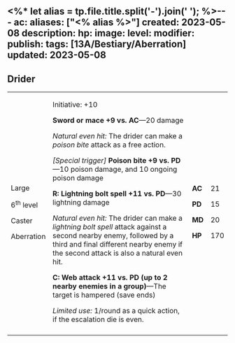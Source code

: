 <%* let alias = tp.file.title.split('-').join(' '); %>---
ac: 
aliases: ["<% alias %>"]
created: 2023-05-08
description: 
hp: 
image: 
level: 
modifier: 
publish: 
tags: [13A/Bestiary/Aberration]
updated: 2023-05-08
---

## Drider

<table>
<colgroup>
<col style="width: 16%" />
<col style="width: 71%" />
<col style="width: 5%" />
<col style="width: 6%" />
</colgroup>
<tbody>
<tr class="odd">
<td><p>Large</p>
<p>6<sup>th</sup> level</p>
<p>Caster</p>
<p>Aberration</p></td>
<td><p>Initiative: +10</p>
<p><strong>Sword or mace +9 vs. AC</strong>—20 damage</p>
<p><em>Natural even hit:</em> The drider can make a <em>poison bite</em>
attack as a free action.</p>
<p><em>[Special trigger]</em> <strong>Poison bite +9 vs. PD</strong>—10
poison damage, and 10 ongoing poison damage</p>
<p><strong>R: Lightning bolt spell +11 vs. PD</strong>—30 lightning
damage</p>
<p><em>Natural even hit:</em> The drider can make a <em>lightning bolt
spell</em> attack against a second nearby enemy, followed by a third and
final different nearby enemy if the second attack is also a natural even
hit.</p>
<p><strong>C: Web attack +11 vs. PD (up to 2 nearby enemies in a
group)</strong>—The target is hampered (save ends)</p>
<p><em>Limited use:</em> 1/round as a quick action, if the escalation
die is even.</p></td>
<td><p><strong>AC</strong></p>
<p><strong>PD</strong></p>
<p><strong>MD</strong></p>
<p><strong>HP</strong></p></td>
<td><p>21</p>
<p>15</p>
<p>20</p>
<p>170</p></td>
</tr>
<tr class="even">
<td></td>
<td></td>
<td></td>
<td></td>
</tr>
</tbody>
</table>
